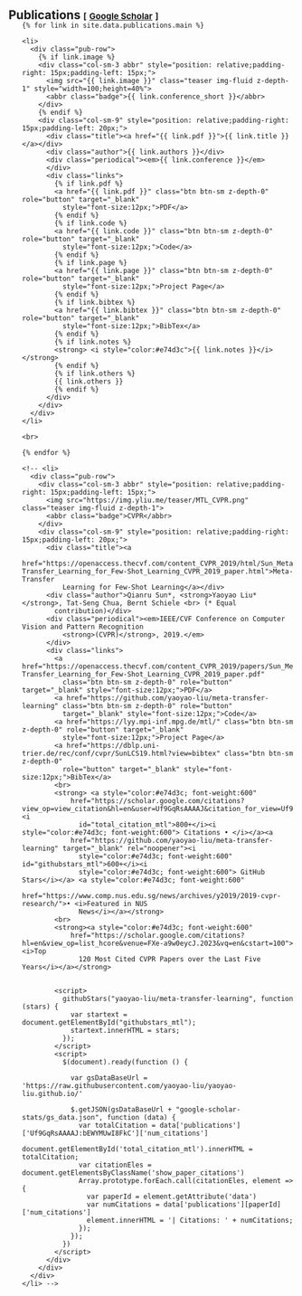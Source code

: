 <h1 id="publications"></h1>

<h2 style="margin: 60px 0px -15px;">Publications 
  <temp style="font-size:15px;">[</temp>
  <a href="https://scholar.google.com/citations?user=dVchB-gAAAAJ" target="_blank" style="font-size:15px;">Google Scholar</a>
  <temp style="font-size:15px;">]</temp>
  <!-- <temp style="font-size:15px;">[</temp>
  <a href="https://dblp.uni-trier.de/pid/12/10033-1.html" target="_blank" style="font-size:15px;">DBLP</a>
  <temp style="font-size:15px;">]</temp> -->
</h2>


<div class="publications">
  <ol class="bibliography">

    {% for link in site.data.publications.main %}

    <li>
      <div class="pub-row">
        {% if link.image %}
        <div class="col-sm-3 abbr" style="position: relative;padding-right: 15px;padding-left: 15px;">
          <img src="{{ link.image }}" class="teaser img-fluid z-depth-1" style="width=100;height=40%">
          <abbr class="badge">{{ link.conference_short }}</abbr>
        </div>
        {% endif %}
        <div class="col-sm-9" style="position: relative;padding-right: 15px;padding-left: 20px;">
          <div class="title"><a href="{{ link.pdf }}">{{ link.title }}</a></div>
          <div class="author">{{ link.authors }}</div>
          <div class="periodical"><em>{{ link.conference }}</em>
          </div>
          <div class="links">
            {% if link.pdf %}
            <a href="{{ link.pdf }}" class="btn btn-sm z-depth-0" role="button" target="_blank"
              style="font-size:12px;">PDF</a>
            {% endif %}
            {% if link.code %}
            <a href="{{ link.code }}" class="btn btn-sm z-depth-0" role="button" target="_blank"
              style="font-size:12px;">Code</a>
            {% endif %}
            {% if link.page %}
            <a href="{{ link.page }}" class="btn btn-sm z-depth-0" role="button" target="_blank"
              style="font-size:12px;">Project Page</a>
            {% endif %}
            {% if link.bibtex %}
            <a href="{{ link.bibtex }}" class="btn btn-sm z-depth-0" role="button" target="_blank"
              style="font-size:12px;">BibTex</a>
            {% endif %}
            {% if link.notes %}
            <strong> <i style="color:#e74d3c">{{ link.notes }}</i></strong>
            {% endif %}
            {% if link.others %}
            {{ link.others }}
            {% endif %}
          </div>
        </div>
      </div>
    </li>

    <br>

    {% endfor %}

    <!-- <li>
      <div class="pub-row">
        <div class="col-sm-3 abbr" style="position: relative;padding-right: 15px;padding-left: 15px;">
          <img src="https://img.yliu.me/teaser/MTL_CVPR.png" class="teaser img-fluid z-depth-1">
          <abbr class="badge">CVPR</abbr>
        </div>
        <div class="col-sm-9" style="position: relative;padding-right: 15px;padding-left: 20px;">
          <div class="title"><a
              href="https://openaccess.thecvf.com/content_CVPR_2019/html/Sun_Meta-Transfer_Learning_for_Few-Shot_Learning_CVPR_2019_paper.html">Meta-Transfer
              Learning for Few-Shot Learning</a></div>
          <div class="author">Qianru Sun*, <strong>Yaoyao Liu*</strong>, Tat-Seng Chua, Bernt Schiele <br> (* Equal
            contribution)</div>
          <div class="periodical"><em>IEEE/CVF Conference on Computer Vision and Pattern Recognition
              <strong>(CVPR)</strong>, 2019.</em>
          </div>
          <div class="links">
            <a href="https://openaccess.thecvf.com/content_CVPR_2019/papers/Sun_Meta-Transfer_Learning_for_Few-Shot_Learning_CVPR_2019_paper.pdf"
              class="btn btn-sm z-depth-0" role="button" target="_blank" style="font-size:12px;">PDF</a>
            <a href="https://github.com/yaoyao-liu/meta-transfer-learning" class="btn btn-sm z-depth-0" role="button"
              target="_blank" style="font-size:12px;">Code</a>
            <a href="https://lyy.mpi-inf.mpg.de/mtl/" class="btn btn-sm z-depth-0" role="button" target="_blank"
              style="font-size:12px;">Project Page</a>
            <a href="https://dblp.uni-trier.de/rec/conf/cvpr/SunLCS19.html?view=bibtex" class="btn btn-sm z-depth-0"
              role="button" target="_blank" style="font-size:12px;">BibTex</a>
            <br>
            <strong> <a style="color:#e74d3c; font-weight:600"
                href="https://scholar.google.com/citations?view_op=view_citation&hl=en&user=Uf9GqRsAAAAJ&citation_for_view=Uf9GqRsAAAAJ:bEWYMUwI8FkC"><i
                  id="total_citation_mtl">800+</i><i style="color:#e74d3c; font-weight:600"> Citations • </i></a><a
                href="https://github.com/yaoyao-liu/meta-transfer-learning" target="_blank" rel="noopener"><i
                  style="color:#e74d3c; font-weight:600" id="githubstars_mtl">600+</i><i
                  style="color:#e74d3c; font-weight:600"> GitHub Stars</i></a> <a style="color:#e74d3c; font-weight:600"
                href="https://www.comp.nus.edu.sg/news/archives/y2019/2019-cvpr-research/">• <i>Featured in NUS
                  News</i></a></strong>
            <br>
            <strong><a style="color:#e74d3c; font-weight:600"
                href="https://scholar.google.com/citations?hl=en&view_op=list_hcore&venue=FXe-a9w0eycJ.2023&vq=en&cstart=100"><i>Top
                  120 Most Cited CVPR Papers over the Last Five Years</i></a></strong>


            <script>
              githubStars("yaoyao-liu/meta-transfer-learning", function (stars) {
                var startext = document.getElementById("githubstars_mtl");
                startext.innerHTML = stars;
              });
            </script>
            <script>
              $(document).ready(function () {

                var gsDataBaseUrl = 'https://raw.githubusercontent.com/yaoyao-liu/yaoyao-liu.github.io/'

                $.getJSON(gsDataBaseUrl + "google-scholar-stats/gs_data.json", function (data) {
                  var totalCitation = data['publications']['Uf9GqRsAAAAJ:bEWYMUwI8FkC']['num_citations']
                  document.getElementById('total_citation_mtl').innerHTML = totalCitation;
                  var citationEles = document.getElementsByClassName('show_paper_citations')
                  Array.prototype.forEach.call(citationEles, element => {
                    var paperId = element.getAttribute('data')
                    var numCitations = data['publications'][paperId]['num_citations']
                    element.innerHTML = '| Citations: ' + numCitations;
                  });
                });
              })
            </script>
          </div>
        </div>
      </div>
    </li> -->

  </ol>
</div>